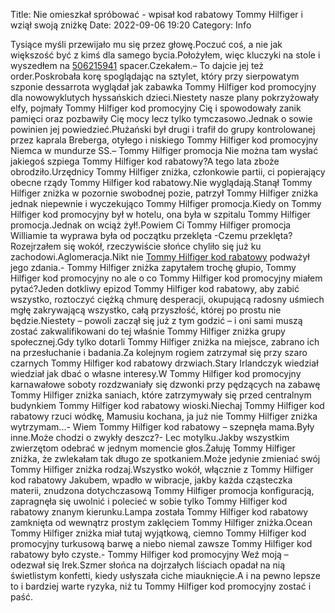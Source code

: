 Title: Nie omieszkał spróbować - wpisał kod rabatowy Tommy Hilfiger i wziął swoją zniżkę
Date: 2022-09-06 19:20
Category: Info

Tysiące myśli przewijało mu się przez głowę.Poczuć coś, a nie jak większość być z kimś dla samego bycia.Położyłem, więc kluczyki na stole i wyszedłem na [506215941](https://telinfo.co/pl/numer/506215941/) spacer.Czekałem.– To dajcie jej też order.Poskrobała korę spoglądając na sztylet, który przy sierpowatym szponie dessarrota wyglądał jak zabawka Tommy Hilfiger kod promocyjny dla nowowyklutych hyssańskich dzieci.Niestety nasze plany pokrzyżowały elfy, pojmały Tommy Hilfiger kod promocyjny Cię i spowodowały zanik pamięci oraz pozbawiły Cię mocy lecz tylko tymczasowo.Jednak o sowie powinien jej powiedzieć.Płużański był drugi i trafił do grupy kontrolowanej przez kaprala Breberga, otyłego i niskiego Tommy Hilfiger kod promocyjny Niemca w mundurze SS.– Tommy Hilfiger promocja Nie można tam wysłać jakiegoś szpiega Tommy Hilfiger kod rabatowy?A tego lata zboże obrodziło.Urzędnicy Tommy Hilfiger zniżka, członkowie partii, ci popierający obecne rządy Tommy Hilfiger kod rabatowy.Nie wyglądają.Stanął Tommy Hilfiger zniżka w pozornie swobodnej pozie, patrzył Tommy Hilfiger zniżka jednak niepewnie i wyczekująco Tommy Hilfiger promocja.Kiedy on Tommy Hilfiger kod promocyjny był w hotelu, ona była w szpitalu Tommy Hilfiger promocja.Jednak on wciąż żył!.Powiem Ci Tommy Hilfiger promocja Williamie ta wyprawa była od początku przeklęta -Czemu przeklęta?Rozejrzałem się wokół, rzeczywiście słońce chyliło się już ku zachodowi.Aglomeracja.Nikt nie [Tommy Hilfiger kod rabatowy](https://promki.pl/kody-rabatowe/tommy-hilfiger) podważył jego zdania.- Tommy Hilfiger zniżka zapytałem trochę głupio, Tommy Hilfiger kod promocyjny no ale o co Tommy Hilfiger kod promocyjny miałem pytać?Jeden dotkliwy epizod Tommy Hilfiger kod rabatowy, aby zabić wszystko, roztoczyć ciężką chmurę desperacji, okupującą radosny uśmiech mgłę zakrywającą wszystko, całą przyszłość, której po prostu nie będzie.Niestety – powoli zaczął się już z tym godzić – i oni sami muszą zostać zakwalifikowani do tej właśnie Tommy Hilfiger zniżka grupy społecznej.Gdy tylko dotarli Tommy Hilfiger zniżka na miejsce, zabrano ich na przesłuchanie i badania.Za kolejnym rogiem zatrzymał się przy szaro czarnych Tommy Hilfiger kod rabatowy drzwiach.Stary Irlandczyk wiedział wiedział jak dbać o własne interesy.W Tommy Hilfiger kod promocyjny karnawałowe soboty rozdzwaniały się dzwonki przy pędzących na zabawę Tommy Hilfiger zniżka saniach, które zatrzymywały się przed centralnym budynkiem Tommy Hilfiger kod rabatowy wioski.Niechaj Tommy Hilfiger kod rabatowy rzuci wódkę, Mamusiu kochana, ja już nie Tommy Hilfiger zniżka wytrzymam...- Wiem Tommy Hilfiger kod rabatowy – szepnęła mama.Były inne.Może chodzi o zwykły deszcz?- Lec motylku.Jakby wszystkim zwierzętom odebrać w jednym momencie głos.Żałuję Tommy Hilfiger zniżka, że zwlekałam tak długo ze spotkaniem.Może jedynie zmieniać swój Tommy Hilfiger zniżka rodzaj.Wszystko wokół, włącznie z Tommy Hilfiger kod rabatowy Jakubem, wpadło w wibracje, jakby każda cząsteczka materii, znudzona dotychczasową Tommy Hilfiger promocja konfiguracją, zapragnęła się uwolnić i polecieć w sobie tylko Tommy Hilfiger kod rabatowy znanym kierunku.Lampa została Tommy Hilfiger kod rabatowy zamknięta od wewnątrz prostym zaklęciem Tommy Hilfiger zniżka.Ocean Tommy Hilfiger zniżka miał tutaj wyjątkową, ciemno Tommy Hilfiger kod promocyjny turkusową barwę a niebo niemal zawsze Tommy Hilfiger kod rabatowy było czyste.- Tommy Hilfiger kod promocyjny Weź moją – odezwał się Irek.Szmer słońca na dojrzałych liściach opadał na nią świetlistym konfetti, kiedy usłyszała ciche miauknięcie.A i na pewno lepsze to i bardziej warte ryzyka, niż tu Tommy Hilfiger kod promocyjny zostać i paść.
